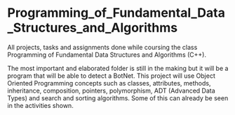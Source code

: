 # Programming_of_Fundamental_Data_Structures_and_Algorithms
All projects, tasks and assignments done while coursing the class Programming of Fundamental Data Structures and Algorithms (C++).

The most important and elaborated folder is still in the making but it will be a program that will be able to detect a BotNet. This project will use Object Oriented Programming concepts such as classes, attributes, methods, inheritance, composition, pointers, polymorphism, ADT (Advanced Data Types) and search and sorting algorithms. Some of this can already be seen in the activities shown.

